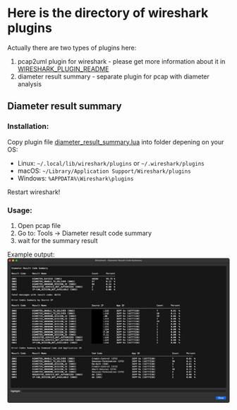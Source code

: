 # Here is the directory of wireshark plugins
Actually there are two types of plugins here:
1) pcap2uml plugin for wireshark - please get more information about it in [WIRESHARK_PLUGIN_README](WIRESHARK_PLUGIN_README.md)
2) diameter result summary - separate plugin for pcap with diameter analysis

## Diameter result summary

### Installation:
Copy plugin file [diameter_result_summary.lua](diameter_result_summary.lua) into folder depening on your OS:

   - Linux: `~/.local/lib/wireshark/plugins` or `~/.wireshark/plugins`
   - macOS: `~/Library/Application Support/Wireshark/plugins`
   - Windows: `%APPDATA%\Wireshark\plugins`

Restart wireshark!

### Usage:
1. Open pcap file
2. Go to: Tools -> Diameter result code summary
3. wait for the summary result


Example output:
![Example output](diameter_result_summary_example.png)
